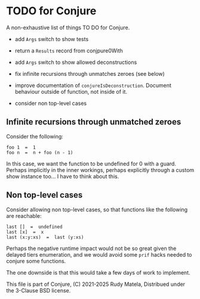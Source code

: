 TODO for Conjure
================

A non-exhaustive list of things TO DO for Conjure.

* add `Args` switch to show tests

* return a `Results` record from conjpure0With

* add `Args` switch to show allowed deconstructions

* fix infinite recursions through unmatches zeroes (see below)

* improve documentation of `conjureIsDeconstruction`.
  Document behaviour outside of function, not inside of it.

* consider non top-level cases


## Infinite recursions through unmatched zeroes

Consider the following:

	foo 1  =  1
	foo n  =  n + foo (n - 1)

In this case, we want the function to be undefined for 0 with a guard.  Perhaps
implicitly in the inner workings, perhaps explicitly through a custom show
instance too...  I have to think about this.


## Non top-level cases

Consider allowing non top-level cases,
so that functions like the following are reachable:

	last []  =  undefined
	last [x]  =  x
	last (x:y:xs)  =  last (y:xs)

Perhaps the negative runtime impact would not be so great
given the delayed tiers enumeration,
and we would avoid some `prif` hacks
needed to conjure some functions.

The one downside is that this would take a few days of work to implement.


This file is part of Conjure,
(C) 2021-2025 Rudy Matela,
Distribued under the 3-Clause BSD license.
